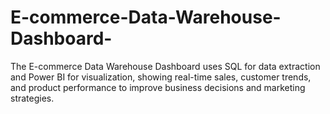 # E-commerce-Data-Warehouse-Dashboard-
The E-commerce Data Warehouse Dashboard uses SQL for data extraction and Power BI for visualization, showing real-time sales, customer trends, and product performance to improve business decisions and marketing strategies.
